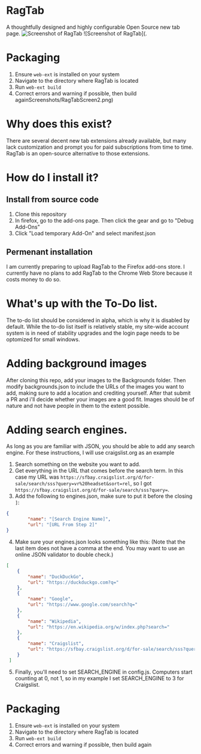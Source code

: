# RagTab
A thoughtfully designed and highly configurable Open Source new tab page.
![Screenshot of RagTab](.Screenshots/RagTabScreen.png)
![Screenshot of RagTab](.
# Packaging
1) Ensure `web-ext` is installed on your system
2) Navigate to the directory where RagTab is located
3) Run `web-ext build`
4) Correct errors and warning if possible, then build againScreenshots/RagTabScreen2.png)

# Why does this exist?
There are several decent new tab extensions already available, but many lack customization and prompt you for paid subscriptions from time to time. RagTab is an open-source alternative to those extensions.

# How do I install it?
## Install from source code
1) Clone this repository
2) In firefox, go to the add-ons page. Then click the gear and go to "Debug Add-Ons"
3) Click "Load temporary Add-On" and select manifest.json

## Permenant installation
I am currently preparing to upload RagTab to the Firefox add-ons store. I currently have no plans to add RagTab to the Chrome Web Store because it costs money to do so.

# What's up with the To-Do list.
The to-do list should be considered in alpha, which is why it is disabled by default. While the to-do list itself is relatively stable, my site-wide account system is in need of stability upgrades and the login page needs to be optomized for small windows.

# Adding background images
After cloning this repo, add your images to the Backgrounds folder. Then modify backgrounds.json to include the URLs of the images you want to add, making sure to add a location and crediting yourself. After that submit a PR and i'll decide whether your images are a good fit. Images should be of nature and not have people in them to the extent possible.

# Adding search engines.
As long as you are familiar with JSON, you should be able to add any search engine. For these instructions, I will use craigslist.org as an example
1) Search something on the website you want to add.
2) Get everything in the URL that comes before the search term. In this case my URL was `https://sfbay.craigslist.org/d/for-sale/search/sss?query=vr%20headset&sort=rel`, so I got `https://sfbay.craigslist.org/d/for-sale/search/sss?query=`.
3) Add the following to engines.json, make sure to put it before the closing `]`:
```json 
{
		"name": "[Search Engine Name]",
		"url": "[URL From Step 2]"
}
```
4) Make sure your engines.json looks something like this:
(Note that the last item does not have a comma at the end. You may want to use an online JSON validator to double check.)
```json 
[
	{
		"name": "DuckDuckGo",
		"url": "https://duckduckgo.com?q="
	},
	{
		"name": "Google",
		"url": "https://www.google.com/search?q="
	},
	{
		"name": "Wikipedia",
		"url": "https://en.wikipedia.org/w/index.php?search="
	},
	{
		"name": "Craigslist",
		"url": "https://sfbay.craigslist.org/d/for-sale/search/sss?query="
	}
 ]
```
5) Finally, you'll need to set SEARCH_ENGINE in config.js. Computers start counting at 0, not 1, so in my example I set SEARCH_ENGINE to 3 for Craigslist.

# Packaging
1) Ensure `web-ext` is installed on your system
2) Navigate to the directory where RagTab is located
3) Run `web-ext build`
4) Correct errors and warning if possible, then build again
